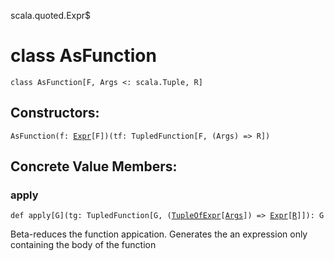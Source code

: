 scala.quoted.Expr$
# class AsFunction

<pre><code class="language-scala" >class AsFunction[F, Args <: scala.Tuple, R]</pre></code>
## Constructors:
<pre><code class="language-scala" >AsFunction(f: <a href="../Expr.md">Expr</a>[F])(tf: TupledFunction[F, (Args) => R])</pre></code>

## Concrete Value Members:
### apply
<pre><code class="language-scala" >def apply[G](tg: TupledFunction[G, (<a href="#TupleOfExpr">TupleOfExpr</a>[<a href="./AsFunction.md#Args">Args</a>]) => <a href="../Expr.md">Expr</a>[<a href="./AsFunction.md#R">R</a>]]): G</pre></code>
Beta-reduces the function appication. Generates the an expression only containing the body of the function

